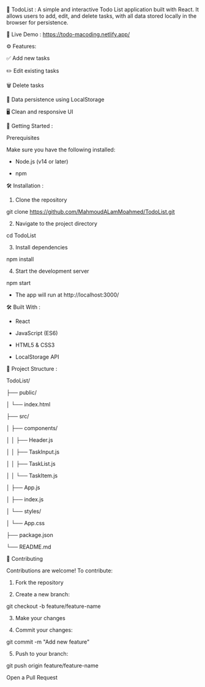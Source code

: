 📝 TodoList :
A simple and interactive Todo List application built with React. It allows users to add, edit, and delete tasks, with all data stored locally in the browser for persistence.


🔗 Live Demo :
https://todo-macoding.netlify.app/


⚙️ Features:

✅ Add new tasks

✏️ Edit existing tasks

🗑️ Delete tasks

💾 Data persistence using LocalStorage

🖥️ Clean and responsive UI


🚀 Getting Started :

Prerequisites

Make sure you have the following installed:

- Node.js (v14 or later)

- npm


🛠️ Installation :

1. Clone the repository

git clone https://github.com/MahmoudALamMoahmed/TodoList.git

2. Navigate to the project directory

cd TodoList

3. Install dependencies

npm install

4. Start the development server

npm start

- The app will run at http://localhost:3000/


🛠️ Built With :

- React

- JavaScript (ES6)

- HTML5 & CSS3

- LocalStorage API


📁 Project Structure :

TodoList/

├── public/

│   └── index.html

├── src/

│   ├── components/

│   │   ├── Header.js

│   │   ├── TaskInput.js

│   │   ├── TaskList.js

│   │   └── TaskItem.js

│   ├── App.js

│   ├── index.js

│   └── styles/

│       └── App.css

├── package.json

└── README.md


🤝 Contributing

Contributions are welcome! To contribute:

1. Fork the repository

2. Create a new branch:

git checkout -b feature/feature-name

3. Make your changes

4. Commit your changes:

git commit -m "Add new feature"

5. Push to your branch:

git push origin feature/feature-name

Open a Pull Request
